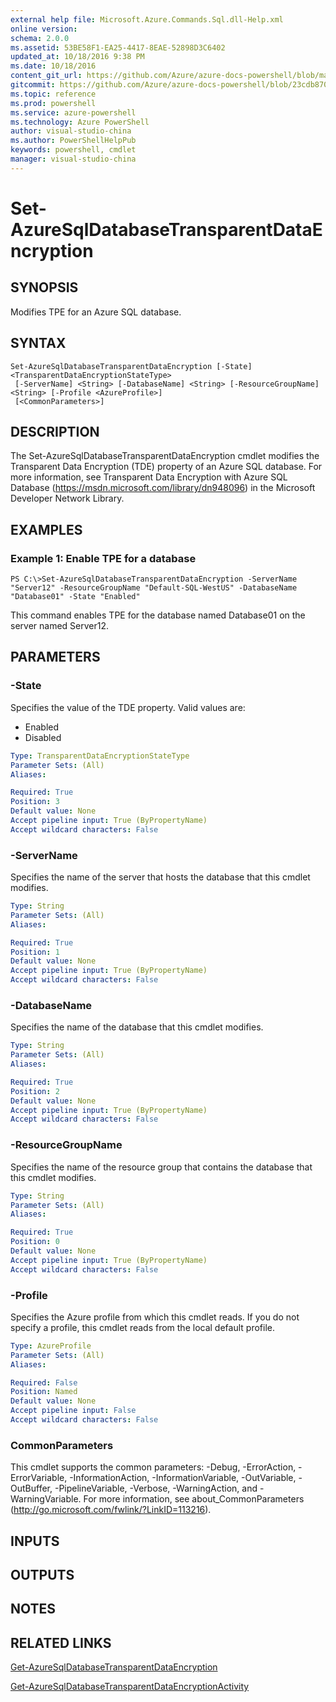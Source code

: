 ```yaml
---
external help file: Microsoft.Azure.Commands.Sql.dll-Help.xml
online version: 
schema: 2.0.0
ms.assetid: 53BE58F1-EA25-4417-8EAE-52898D3C6402
updated_at: 10/18/2016 9:38 PM
ms.date: 10/18/2016
content_git_url: https://github.com/Azure/azure-docs-powershell/blob/master/azureps-cmdlets-docs/ResourceManager/AzureRM.Sql/v0.9.8/Set-AzureSqlDatabaseTransparentDataEncryption.md
gitcommit: https://github.com/Azure/azure-docs-powershell/blob/23cdb8705d4ab9807c0e21b238f3b134a7d49c7d/azureps-cmdlets-docs/ResourceManager/AzureRM.Sql/v0.9.8/Set-AzureSqlDatabaseTransparentDataEncryption.md
ms.topic: reference
ms.prod: powershell
ms.service: azure-powershell
ms.technology: Azure PowerShell
author: visual-studio-china
ms.author: PowerShellHelpPub
keywords: powershell, cmdlet
manager: visual-studio-china
---
```


# Set-AzureSqlDatabaseTransparentDataEncryption

## SYNOPSIS
Modifies TPE for an Azure SQL database.

## SYNTAX

```
Set-AzureSqlDatabaseTransparentDataEncryption [-State] <TransparentDataEncryptionStateType>
 [-ServerName] <String> [-DatabaseName] <String> [-ResourceGroupName] <String> [-Profile <AzureProfile>]
 [<CommonParameters>]
```

## DESCRIPTION
The Set-AzureSqlDatabaseTransparentDataEncryption cmdlet modifies the Transparent Data Encryption (TDE) property of an Azure SQL database.
For more information, see Transparent Data Encryption with Azure SQL Database (https://msdn.microsoft.com/library/dn948096) in the Microsoft Developer Network Library.

## EXAMPLES

### Example 1: Enable TPE for a database
```
PS C:\>Set-AzureSqlDatabaseTransparentDataEncryption -ServerName "Server12" -ResourceGroupName "Default-SQL-WestUS" -DatabaseName "Database01" -State "Enabled"
```

This command enables TPE for the database named Database01 on the server named Server12.

## PARAMETERS

### -State
Specifies the value of the TDE property.
Valid values are: 

- Enabled 
- Disabled

```yaml
Type: TransparentDataEncryptionStateType
Parameter Sets: (All)
Aliases: 

Required: True
Position: 3
Default value: None
Accept pipeline input: True (ByPropertyName)
Accept wildcard characters: False
```

### -ServerName
Specifies the name of the server that hosts the database that this cmdlet modifies.

```yaml
Type: String
Parameter Sets: (All)
Aliases: 

Required: True
Position: 1
Default value: None
Accept pipeline input: True (ByPropertyName)
Accept wildcard characters: False
```

### -DatabaseName
Specifies the name of the database that this cmdlet modifies.

```yaml
Type: String
Parameter Sets: (All)
Aliases: 

Required: True
Position: 2
Default value: None
Accept pipeline input: True (ByPropertyName)
Accept wildcard characters: False
```

### -ResourceGroupName
Specifies the name of the resource group that contains the database that this cmdlet modifies.

```yaml
Type: String
Parameter Sets: (All)
Aliases: 

Required: True
Position: 0
Default value: None
Accept pipeline input: True (ByPropertyName)
Accept wildcard characters: False
```

### -Profile
Specifies the Azure profile from which this cmdlet reads.
If you do not specify a profile, this cmdlet reads from the local default profile.

```yaml
Type: AzureProfile
Parameter Sets: (All)
Aliases: 

Required: False
Position: Named
Default value: None
Accept pipeline input: False
Accept wildcard characters: False
```

### CommonParameters
This cmdlet supports the common parameters: -Debug, -ErrorAction, -ErrorVariable, -InformationAction, -InformationVariable, -OutVariable, -OutBuffer, -PipelineVariable, -Verbose, -WarningAction, and -WarningVariable. For more information, see about_CommonParameters (http://go.microsoft.com/fwlink/?LinkID=113216).

## INPUTS

## OUTPUTS

## NOTES

## RELATED LINKS

[Get-AzureSqlDatabaseTransparentDataEncryption]()

[Get-AzureSqlDatabaseTransparentDataEncryptionActivity]()


